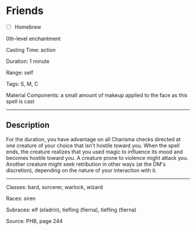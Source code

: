 # Friends

- [ ] Homebrew

0th-level enchantment

Casting Time: action

Duration: 1 minute

Range: self

Tags: S, M, C

Material Components: a small amount of makeup applied to the face as this spell is cast

---

## Description
For the duration, you have advantage on all Charisma checks directed at one creature of your choice that isn't hostile toward you. When the spell ends, the creature realizes that you used magic to influence its mood and becomes hostile toward you. A creature prone to violence might attack you. Another creature might seek retribution in other ways (at the DM's discretion), depending on the nature of your interaction with it.

---

Classes: bard, sorcerer, warlock, wizard

Races: siren

Subraces: elf (eladrin), tiefling (fierna), tiefling (fierna)

Source: PHB, page 244
